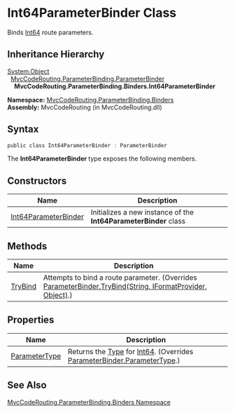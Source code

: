 Int64ParameterBinder Class
==========================
Binds [Int64][1] route parameters.


Inheritance Hierarchy
---------------------
[System.Object][2]  
  [MvcCodeRouting.ParameterBinding.ParameterBinder][3]  
    **MvcCodeRouting.ParameterBinding.Binders.Int64ParameterBinder**  

**Namespace:** [MvcCodeRouting.ParameterBinding.Binders][4]  
**Assembly:** MvcCodeRouting (in MvcCodeRouting.dll)

Syntax
------

```csharp
public class Int64ParameterBinder : ParameterBinder
```

The **Int64ParameterBinder** type exposes the following members.


Constructors
------------

Name                      | Description                                                      
------------------------- | ---------------------------------------------------------------- 
[Int64ParameterBinder][5] | Initializes a new instance of the **Int64ParameterBinder** class 


Methods
-------

Name         | Description                                                                                                    
------------ | -------------------------------------------------------------------------------------------------------------- 
[TryBind][6] | Attempts to bind a route parameter. (Overrides [ParameterBinder.TryBind(String, IFormatProvider, Object)][7].) 


Properties
----------

Name               | Description                                                                            
------------------ | -------------------------------------------------------------------------------------- 
[ParameterType][8] | Returns the [Type][9] for [Int64][1]. (Overrides [ParameterBinder.ParameterType][10].) 


See Also
--------
[MvcCodeRouting.ParameterBinding.Binders Namespace][4]  

[1]: http://msdn.microsoft.com/en-us/library/6yy583ek
[2]: http://msdn.microsoft.com/en-us/library/e5kfa45b
[3]: ../../MvcCodeRouting.ParameterBinding/ParameterBinder/README.md
[4]: ../README.md
[5]: _ctor.md
[6]: TryBind.md
[7]: ../../MvcCodeRouting.ParameterBinding/ParameterBinder/TryBind.md
[8]: ParameterType.md
[9]: http://msdn.microsoft.com/en-us/library/42892f65
[10]: ../../MvcCodeRouting.ParameterBinding/ParameterBinder/ParameterType.md